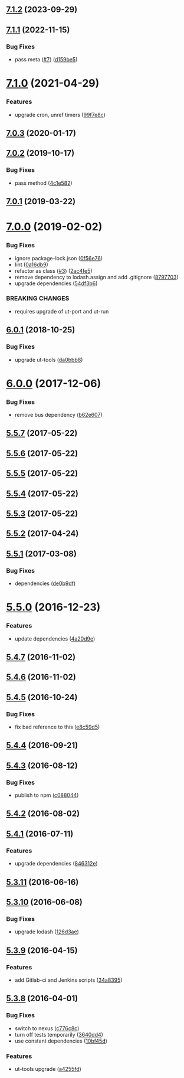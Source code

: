 ## [7.1.2](https://github.com/softwaregroup-bg/ut-port-schedule/compare/v7.1.1...v7.1.2) (2023-09-29)



## [7.1.1](https://github.com/softwaregroup-bg/ut-port-schedule/compare/v7.1.0...v7.1.1) (2022-11-15)


### Bug Fixes

* pass meta ([#7](https://github.com/softwaregroup-bg/ut-port-schedule/issues/7)) ([d159be5](https://github.com/softwaregroup-bg/ut-port-schedule/commit/d159be52de9f703c83f40715b52b0f98b22c4d81))



# [7.1.0](https://github.com/softwaregroup-bg/ut-port-schedule/compare/v7.0.3...v7.1.0) (2021-04-29)


### Features

* upgrade cron, unref timers ([99f7e8c](https://github.com/softwaregroup-bg/ut-port-schedule/commit/99f7e8c8a68e5d4a644c926726631e8a7e0c9e32))



## [7.0.3](https://github.com/softwaregroup-bg/ut-port-schedule/compare/v7.0.2...v7.0.3) (2020-01-17)



## [7.0.2](https://github.com/softwaregroup-bg/ut-port-schedule/compare/v7.0.1...v7.0.2) (2019-10-17)


### Bug Fixes

* pass method ([4c1e582](https://github.com/softwaregroup-bg/ut-port-schedule/commit/4c1e582))



## [7.0.1](https://github.com/softwaregroup-bg/ut-port-schedule/compare/v7.0.0...v7.0.1) (2019-03-22)



# [7.0.0](https://github.com/softwaregroup-bg/ut-port-schedule/compare/v6.0.1...v7.0.0) (2019-02-02)


### Bug Fixes

* ignore package-lock.json ([0f56e76](https://github.com/softwaregroup-bg/ut-port-schedule/commit/0f56e76))
* lint ([0a16db9](https://github.com/softwaregroup-bg/ut-port-schedule/commit/0a16db9))
* refactor as class ([#3](https://github.com/softwaregroup-bg/ut-port-schedule/issues/3)) ([2ac4fe5](https://github.com/softwaregroup-bg/ut-port-schedule/commit/2ac4fe5))
* remove dependency to lodash.assign and add .gitignore ([8797703](https://github.com/softwaregroup-bg/ut-port-schedule/commit/8797703))
* upgrade dependencies ([54df3b6](https://github.com/softwaregroup-bg/ut-port-schedule/commit/54df3b6))


### BREAKING CHANGES

* requires upgrade of ut-port and ut-run



<a name="6.0.1"></a>
## [6.0.1](https://github.com/softwaregroup-bg/ut-port-schedule/compare/v6.0.0...v6.0.1) (2018-10-25)


### Bug Fixes

* upgrade ut-tools ([da0bbb8](https://github.com/softwaregroup-bg/ut-port-schedule/commit/da0bbb8))



<a name="6.0.0"></a>
# [6.0.0](https://github.com/softwaregroup-bg/ut-port-schedule/compare/v5.5.7...v6.0.0) (2017-12-06)


### Bug Fixes

* remove bus dependency ([b62e607](https://github.com/softwaregroup-bg/ut-port-schedule/commit/b62e607))



<a name="5.5.7"></a>
## [5.5.7](https://github.com/softwaregroup-bg/ut-port-schedule/compare/v5.5.6...v5.5.7) (2017-05-22)



<a name="5.5.6"></a>
## [5.5.6](https://github.com/softwaregroup-bg/ut-port-schedule/compare/v5.5.5...v5.5.6) (2017-05-22)



<a name="5.5.5"></a>
## [5.5.5](https://github.com/softwaregroup-bg/ut-port-schedule/compare/v5.5.4...v5.5.5) (2017-05-22)



<a name="5.5.4"></a>
## [5.5.4](https://github.com/softwaregroup-bg/ut-port-schedule/compare/v5.5.3...v5.5.4) (2017-05-22)



<a name="5.5.3"></a>
## [5.5.3](https://github.com/softwaregroup-bg/ut-port-schedule/compare/v5.5.2...v5.5.3) (2017-05-22)



<a name="5.5.2"></a>
## [5.5.2](https://github.com/softwaregroup-bg/ut-port-schedule/compare/v5.5.1...v5.5.2) (2017-04-24)



<a name="5.5.1"></a>
## [5.5.1](https://github.com/softwaregroup-bg/ut-port-schedule/compare/v5.5.0...v5.5.1) (2017-03-08)


### Bug Fixes

* dependencies ([de0b9df](https://github.com/softwaregroup-bg/ut-port-schedule/commit/de0b9df))



<a name="5.5.0"></a>
# [5.5.0](https://github.com/softwaregroup-bg/ut-port-schedule/compare/v5.4.7...v5.5.0) (2016-12-23)


### Features

* update dependencies ([4a20d9e](https://github.com/softwaregroup-bg/ut-port-schedule/commit/4a20d9e))



<a name="5.4.7"></a>
## [5.4.7](https://github.com/softwaregroup-bg/ut-port-schedule/compare/v5.4.6...v5.4.7) (2016-11-02)



<a name="5.4.6"></a>
## [5.4.6](https://github.com/softwaregroup-bg/ut-port-schedule/compare/v5.4.5...v5.4.6) (2016-11-02)



<a name="5.4.5"></a>
## [5.4.5](https://github.com/softwaregroup-bg/ut-port-schedule/compare/v5.4.4...v5.4.5) (2016-10-24)


### Bug Fixes

* fix bad reference to this ([e8c59d5](https://github.com/softwaregroup-bg/ut-port-schedule/commit/e8c59d5))



<a name="5.4.4"></a>
## [5.4.4](https://github.com/softwaregroup-bg/ut-port-schedule/compare/v5.4.3...v5.4.4) (2016-09-21)



<a name="5.4.3"></a>
## [5.4.3](https://github.com/softwaregroup-bg/ut-port-schedule/compare/v5.4.2...v5.4.3) (2016-08-12)


### Bug Fixes

* publish to npm ([c088044](https://github.com/softwaregroup-bg/ut-port-schedule/commit/c088044))



<a name="5.4.2"></a>
## [5.4.2](https://git.softwaregroup.com/ut5/ut-port-schedule/compare/v5.4.1...v5.4.2) (2016-08-02)



<a name="5.4.1"></a>
## [5.4.1](https://git.softwaregroup.com/ut5/ut-port-schedule/compare/v5.3.11...v5.4.1) (2016-07-11)


### Features

* upgrade dependencies ([846312e](https://git.softwaregroup.com/ut5/ut-port-schedule/commit/846312e))



<a name="5.3.11"></a>
## [5.3.11](https://git.softwaregroup.com/ut5/ut-port-schedule/compare/v5.3.10...v5.3.11) (2016-06-16)



<a name="5.3.10"></a>
## [5.3.10](https://git.softwaregroup.com/ut5/ut-port-schedule/compare/v5.3.9...v5.3.10) (2016-06-08)


### Bug Fixes

* upgrade lodash ([126d3ae](https://git.softwaregroup.com/ut5/ut-port-schedule/commit/126d3ae))



<a name="5.3.9"></a>
## [5.3.9](https://git.softwaregroup.com/ut5/ut-port-schedule/compare/v5.3.8...v5.3.9) (2016-04-15)


### Features

* add Gitlab-ci and Jenkins scripts ([34a8395](https://git.softwaregroup.com/ut5/ut-port-schedule/commit/34a8395))



<a name="5.3.8"></a>
## [5.3.8](https://git.softwaregroup.com/ut5/ut-port-schedule/compare/v5.3.6...v5.3.8) (2016-04-01)


### Bug Fixes

* switch to nexus ([c776c8c](https://git.softwaregroup.com/ut5/ut-port-schedule/commit/c776c8c))
* turn off tests temporarily ([3640dd4](https://git.softwaregroup.com/ut5/ut-port-schedule/commit/3640dd4))
* use constant dependencies ([10bf45d](https://git.softwaregroup.com/ut5/ut-port-schedule/commit/10bf45d))

### Features

* ut-tools upgrade ([a4255fd](https://git.softwaregroup.com/ut5/ut-port-schedule/commit/a4255fd))



